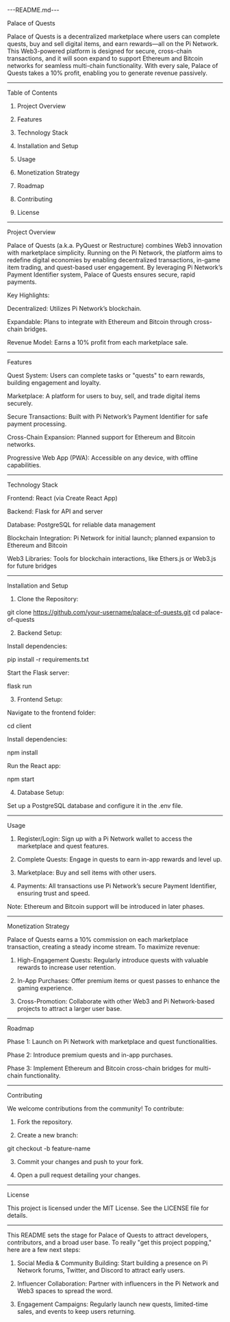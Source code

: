 ---README.md---

Palace of Quests

Palace of Quests is a decentralized marketplace where users can complete quests, buy and sell digital items, and earn rewards—all on the Pi Network. This Web3-powered platform is designed for secure, cross-chain transactions, and it will soon expand to support Ethereum and Bitcoin networks for seamless multi-chain functionality. With every sale, Palace of Quests takes a 10% profit, enabling you to generate revenue passively.


---

Table of Contents

1. Project Overview


2. Features


3. Technology Stack


4. Installation and Setup


5. Usage


6. Monetization Strategy


7. Roadmap


8. Contributing


9. License




---

Project Overview

Palace of Quests (a.k.a. PyQuest or Restructure) combines Web3 innovation with marketplace simplicity. Running on the Pi Network, the platform aims to redefine digital economies by enabling decentralized transactions, in-game item trading, and quest-based user engagement. By leveraging Pi Network’s Payment Identifier system, Palace of Quests ensures secure, rapid payments.

Key Highlights:

Decentralized: Utilizes Pi Network’s blockchain.

Expandable: Plans to integrate with Ethereum and Bitcoin through cross-chain bridges.

Revenue Model: Earns a 10% profit from each marketplace sale.



---

Features

Quest System: Users can complete tasks or "quests" to earn rewards, building engagement and loyalty.

Marketplace: A platform for users to buy, sell, and trade digital items securely.

Secure Transactions: Built with Pi Network’s Payment Identifier for safe payment processing.

Cross-Chain Expansion: Planned support for Ethereum and Bitcoin networks.

Progressive Web App (PWA): Accessible on any device, with offline capabilities.



---

Technology Stack

Frontend: React (via Create React App)

Backend: Flask for API and server

Database: PostgreSQL for reliable data management

Blockchain Integration: Pi Network for initial launch; planned expansion to Ethereum and Bitcoin

Web3 Libraries: Tools for blockchain interactions, like Ethers.js or Web3.js for future bridges



---

Installation and Setup

1. Clone the Repository:

git clone https://github.com/your-username/palace-of-quests.git
cd palace-of-quests


2. Backend Setup:

Install dependencies:

pip install -r requirements.txt

Start the Flask server:

flask run



3. Frontend Setup:

Navigate to the frontend folder:

cd client

Install dependencies:

npm install

Run the React app:

npm start



4. Database Setup:

Set up a PostgreSQL database and configure it in the .env file.





---

Usage

1. Register/Login: Sign up with a Pi Network wallet to access the marketplace and quest features.


2. Complete Quests: Engage in quests to earn in-app rewards and level up.


3. Marketplace: Buy and sell items with other users.


4. Payments: All transactions use Pi Network’s secure Payment Identifier, ensuring trust and speed.



Note: Ethereum and Bitcoin support will be introduced in later phases.


---

Monetization Strategy

Palace of Quests earns a 10% commission on each marketplace transaction, creating a steady income stream. To maximize revenue:

1. High-Engagement Quests: Regularly introduce quests with valuable rewards to increase user retention.


2. In-App Purchases: Offer premium items or quest passes to enhance the gaming experience.


3. Cross-Promotion: Collaborate with other Web3 and Pi Network-based projects to attract a larger user base.




---

Roadmap

Phase 1: Launch on Pi Network with marketplace and quest functionalities.

Phase 2: Introduce premium quests and in-app purchases.

Phase 3: Implement Ethereum and Bitcoin cross-chain bridges for multi-chain functionality.



---

Contributing

We welcome contributions from the community! To contribute:

1. Fork the repository.


2. Create a new branch:

git checkout -b feature-name


3. Commit your changes and push to your fork.


4. Open a pull request detailing your changes.




---

License

This project is licensed under the MIT License. See the LICENSE file for details.


---

This README sets the stage for Palace of Quests to attract developers, contributors, and a broad user base. To really "get this project popping," here are a few next steps:

1. Social Media & Community Building: Start building a presence on Pi Network forums, Twitter, and Discord to attract early users.


2. Influencer Collaboration: Partner with influencers in the Pi Network and Web3 spaces to spread the word.


3. Engagement Campaigns: Regularly launch new quests, limited-time sales, and events to keep users returning.
